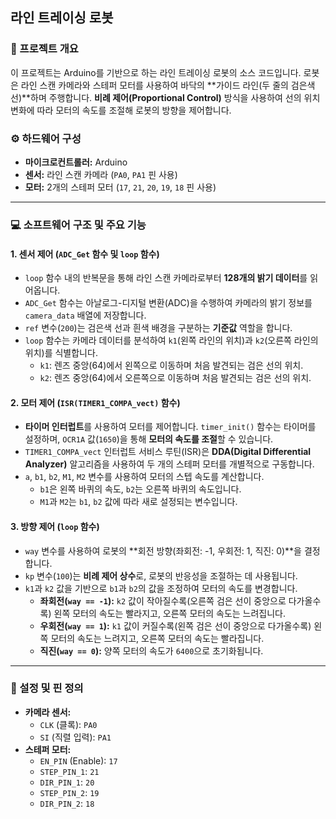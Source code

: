 ## 라인 트레이싱 로봇

### 📝 프로젝트 개요

이 프로젝트는 Arduino를 기반으로 하는 라인 트레이싱 로봇의 소스 코드입니다. 로봇은 라인 스캔 카메라와 스테퍼 모터를 사용하여 바닥의 **가이드 라인(두 줄의 검은색 선)**하며 주행합니다. **비례 제어(Proportional Control)** 방식을 사용하여 선의 위치 변화에 따라 모터의 속도를 조절해 로봇의 방향을 제어합니다.

### ⚙️ 하드웨어 구성

* **마이크로컨트롤러:** Arduino
* **센서:** 라인 스캔 카메라 (`PA0`, `PA1` 핀 사용)
* **모터:** 2개의 스테퍼 모터 (`17`, `21`, `20`, `19`, `18` 핀 사용)

---

### 💻 소프트웨어 구조 및 주요 기능

#### 1. 센서 제어 (`ADC_Get` 함수 및 `loop` 함수)

* `loop` 함수 내의 반복문을 통해 라인 스캔 카메라로부터 **128개의 밝기 데이터**를 읽어옵니다.
* `ADC_Get` 함수는 아날로그-디지털 변환(ADC)을 수행하여 카메라의 밝기 정보를 `camera_data` 배열에 저장합니다.
* `ref` 변수(`200`)는 검은색 선과 흰색 배경을 구분하는 **기준값** 역할을 합니다.
* `loop` 함수는 카메라 데이터를 분석하여 `k1`(왼쪽 라인의 위치)과 `k2`(오른쪽 라인의 위치)를 식별합니다.
    * `k1`: 렌즈 중앙(64)에서 왼쪽으로 이동하며 처음 발견되는 검은 선의 위치.
    * `k2`: 렌즈 중앙(64)에서 오른쪽으로 이동하며 처음 발견되는 검은 선의 위치.

#### 2. 모터 제어 (`ISR(TIMER1_COMPA_vect)` 함수)

* **타이머 인터럽트**를 사용하여 모터를 제어합니다. `timer_init()` 함수는 타이머를 설정하며, `OCR1A` 값(`1650`)을 통해 **모터의 속도를 조절**할 수 있습니다.
* `TIMER1_COMPA_vect` 인터럽트 서비스 루틴(ISR)은 **DDA(Digital Differential Analyzer)** 알고리즘을 사용하여 두 개의 스테퍼 모터를 개별적으로 구동합니다.
* `a`, `b1`, `b2`, `M1`, `M2` 변수를 사용하여 모터의 스텝 속도를 계산합니다.
    * `b1`은 왼쪽 바퀴의 속도, `b2`는 오른쪽 바퀴의 속도입니다.
    * `M1`과 `M2`는 `b1`, `b2` 값에 따라 새로 설정되는 변수입니다.

#### 3. 방향 제어 (`loop` 함수)

* `way` 변수를 사용하여 로봇의 **회전 방향(좌회전: -1, 우회전: 1, 직진: 0)**을 결정합니다.
* `kp` 변수(`100`)는 **비례 제어 상수**로, 로봇의 반응성을 조절하는 데 사용됩니다.
* `k1`과 `k2` 값을 기반으로 `b1`과 `b2`의 값을 조정하여 모터의 속도를 변경합니다.
    * **좌회전(`way == -1`):** `k2` 값이 작아질수록(오른쪽 검은 선이 중앙으로 다가올수록) 왼쪽 모터의 속도는 빨라지고, 오른쪽 모터의 속도는 느려집니다.
    * **우회전(`way == 1`):** `k1` 값이 커질수록(왼쪽 검은 선이 중앙으로 다가올수록) 왼쪽 모터의 속도는 느려지고, 오른쪽 모터의 속도는 빨라집니다.
    * **직진(`way == 0`):** 양쪽 모터의 속도가 `6400`으로 초기화됩니다.

---

### 🔧 설정 및 핀 정의

* **카메라 센서:**
    * `CLK` (클록): `PA0`
    * `SI` (직렬 입력): `PA1`
* **스테퍼 모터:**
    * `EN_PIN` (Enable): `17`
    * `STEP_PIN_1`: `21`
    * `DIR_PIN_1`: `20`
    * `STEP_PIN_2`: `19`
    * `DIR_PIN_2`: `18`
